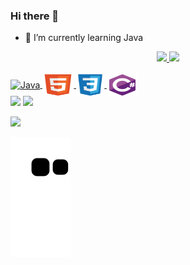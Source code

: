 ### Hi there 👋
- 🌱 I’m currently learning Java

<div align="center">
  <a href="https://github.com/Ejr95">
  <img height="180em" src="https://github-readme-stats.vercel.app/api?username=Ejr95&show_icons=true&theme=highcontrast&include_all_commits=true&count_private=true"/>
  <img height="180em" src="https://github-readme-stats.vercel.app/api/top-langs/?username=Ejr95&layout=compact&langs_count=7&theme=highcontrast"/>
</div>

<div style="display: inline_block"><br>
  <img align="center" alt="Java" height="35" width="45" src="https://devicons.railway.app/i/java.svg">
  <img align="center" alt="HTML" height="35" width="50" src="https://raw.githubusercontent.com/devicons/devicon/master/icons/html5/html5-original.svg">
  <img align="center" alt="CSS" height="35" width="45" src="https://raw.githubusercontent.com/devicons/devicon/master/icons/css3/css3-original.svg">
  <img align="center" alt="Csharp" height="35" width="50" src="https://raw.githubusercontent.com/devicons/devicon/master/icons/csharp/csharp-original.svg">
</div>
 
<div> 
  <a href="https://wa.me/qr/6D35VCBBVEWNJ1" target="_blank"><img " src="https://img.shields.io/badge/WhatsApp-25D366?style=for-the-badge&logo=whatsapp&logoColor=white" target="_blank"></a>
  <a href = "eliseumgalhaes2016@gmail.com"><img src="https://img.shields.io/badge/-Gmail-%23333?style=for-the-badge&logo=gmail&logoColor=white" target="_blank"></a>
  
  <a href="https://www.linkedin.com/in/elizeumagalhaesjunior" target="_blank"><img src="https://img.shields.io/badge/-LinkedIn-%230077B5?style=for-the-badge&logo=linkedin&logoColor=white" target="_blank"></a> 
 
  ![Snake animation](https://github.com/Ejr95/Ejr95/blob/output/github-contribution-grid-snake.svg)
 
</div>

